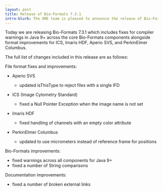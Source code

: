 ```yaml
---
layout: post
title: Release of Bio-Formats 7.3.1
intro-blurb: The OME team is pleased to announce the release of Bio-Formats 7.3.1
---
```


Today we are releasing Bio-Formats 7.3.1 which includes fixes for compiler warnings in Java 9+ across the core Bio-Formats components alongside format improvements for ICS, Imaris HDF, Aperio SVS, and PerkinElmer Columbus.

The full list of changes included in this release are as follows:

File format fixes and improvements:

* Aperio SVS
   - updated isThisType to reject files with a single IFD

* ICS (Image Cytometry Standard)
   - fixed a Null Pointer Exception when the image name is not set

* Imaris HDF
   - fixed handling of channels with an empty color attribute 

* PerkinElmer Columbus
   - updated to use micrometers instead of reference frame for positions

Bio-Formats improvements:

* fixed warnings across all components for Java 9+ 
* fixed a number of String comparisons

Documentation improvements:

* fixed a number of broken external links


